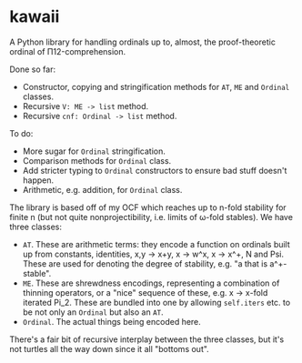 # kawaii
A Python library for handling ordinals up to, almost, the proof-theoretic ordinal of Π12-comprehension.

Done so far:

- Constructor, copying and stringification methods for <code>AT</code>, <code>ME</code> and <code>Ordinal</code> classes.
- Recursive <code>V: ME -> list</code> method.
- Recursive <code>cnf: Ordinal -> list</code> method.

To do:

- More sugar for <code>Ordinal</code> stringification.
- Comparison methods for <code>Ordinal</code> class.
- Add stricter typing to <code>Ordinal</code> constructors to ensure bad stuff doesn't happen.
- Arithmetic, e.g. addition, for <code>Ordinal</code> class.

The library is based off of my OCF which reaches up to n-fold stability for finite n (but not quite nonprojectibility, i.e. limits of ω-fold stables). We have three classes:

- <code>AT</code>. These are arithmetic terms: they encode a function on ordinals built up from constants, identities, x,y -> x+y, x -> w^x, x -> x^+, N and Psi. These are used for denoting the degree of stability, e.g. "a that is a^+-stable".
- <code>ME</code>. These are shrewdness encodings, representing a combination of thinning operators, or a "nice" sequence of these, e.g. x -> x-fold iterated Pi_2. These are bundled into one by allowing <code>self.iters</code> etc. to be not only an <code>Ordinal</code> but also an <code>AT</code>.
- <code>Ordinal</code>. The actual things being encoded here.

There's a fair bit of recursive interplay between the three classes, but it's not turtles all the way down since it all "bottoms out".
